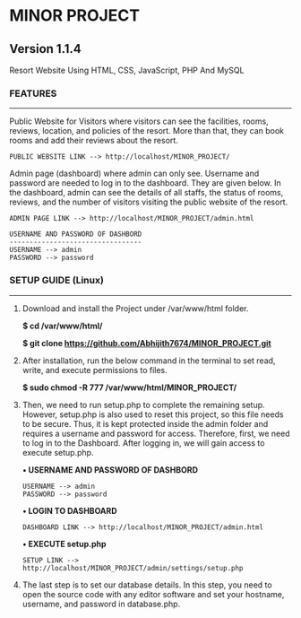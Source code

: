 # MINOR PROJECT
## Version 1.1.4

Resort Website Using HTML, CSS, JavaScript, PHP And MySQL


### FEATURES
------------
Public Website for Visitors where visitors can see the facilities, rooms, reviews, location, and policies of the resort. More than that, they can book rooms and add their reviews about the resort.

	PUBLIC WEBSITE LINK --> http://localhost/MINOR_PROJECT/

Admin page (dashboard) where admin can only see. Username and password are needed to log in to the dashboard. They are given below. In the dashboard, admin can see the details of all staffs, the status of rooms, reviews, and the number of visitors visiting the public website of the resort.

	ADMIN PAGE LINK --> http://localhost/MINOR_PROJECT/admin.html

	USERNAME AND PASSWORD OF DASHBORD
	---------------------------------
	USERNAME --> admin
	PASSWORD --> password


### SETUP GUIDE (Linux)
-----------------------

 1. Download and install the Project under /var/www/html folder.
 
	**$ cd /var/www/html/**
	
	**$ git clone https://github.com/Abhijith7674/MINOR_PROJECT.git**
	
 2. After installation, run the below command in the terminal to set read, write, and execute permissions to files.
 
	**$ sudo chmod -R 777 /var/www/html/MINOR_PROJECT/**
	
 3. Then, we need to run setup.php to complete the remaining setup. However, setup.php is also used to reset this project, so this file needs to be secure. Thus, it is kept protected inside the admin folder and requires a username and password for access. Therefore, first, we need to log in to the Dashboard. After logging in, we will gain access to execute setup.php.
 
	**• USERNAME AND PASSWORD OF DASHBORD**
	
		USERNAME --> admin
		PASSWORD --> password
		
	**• LOGIN TO DASHBOARD**
	
		DASHBOARD LINK --> http://localhost/MINOR_PROJECT/admin.html

	**• EXECUTE setup.php**
	
		SETUP LINK --> http://localhost/MINOR_PROJECT/admin/settings/setup.php

4. The last step is to set our database details. In this step, you need to open the source code with any editor software and set your hostname, username, and password in database.php.
